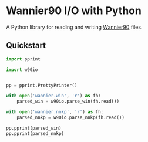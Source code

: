 # Wannier90 I/O with Python

A Python library for reading and writing [Wannier90][w90] files.

## Quickstart

```python
import pprint

import w90io


pp = pprint.PrettyPrinter()

with open('wannier.win', 'r') as fh:
    parsed_win = w90io.parse_win(fh.read())

with open('wannier.nnkp', 'r') as fh:
    parsed_nnkp = w90io.parse_nnkp(fh.read())

pp.pprint(parsed_win)
pp.pprint(parsed_nnkp)
```

[w90]: http://wannier.org
